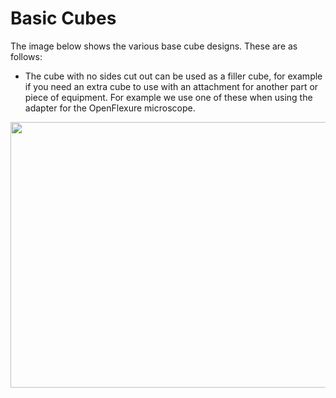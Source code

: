 # Basic Cubes

The image below shows the various base cube designs. These are as follows:
  * The cube with no sides cut out can be used as a filler cube, for example if you need an extra cube to use with an attachment for another part or piece of equipment. For example we use one of these when using the adapter for the OpenFlexure microscope.

<img src="https://github.com/NanoBioPhotonics-Strathclyde/M4-MultiModal-Modular-Microscopy/blob/main/Images/Cubes.PNG" height=425 width=700>

